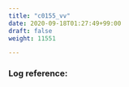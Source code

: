 ```yaml
---
title: "c0155_vv"
date: 2020-09-18T01:27:49+99:00
draft: false
weight: 11551

---
```


### Log reference: <no value>

```
